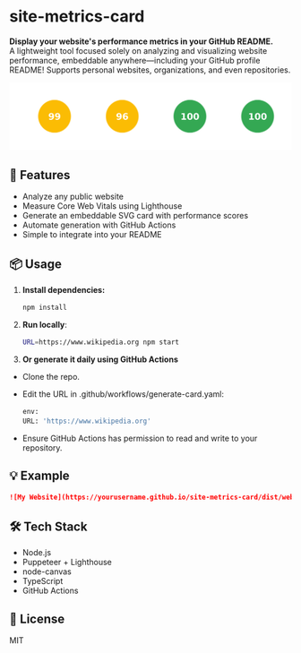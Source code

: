# site-metrics-card

**Display your website's performance metrics in your GitHub README.**  
A lightweight tool focused solely on analyzing and visualizing website performance, embeddable anywhere—including your GitHub profile README! Supports personal websites, organizations, and even repositories.

![Website Metrics Card](./dist/website-metrics.svg)

## 🚀 Features

- Analyze any public website
- Measure Core Web Vitals using Lighthouse
- Generate an embeddable SVG card with performance scores
- Automate generation with GitHub Actions
- Simple to integrate into your README

## 📦 Usage

1. **Install dependencies:**

   ```bash
   npm install
   ```

2. **Run locally**:
   ```bash
   URL=https://www.wikipedia.org npm start
   ```

3. **Or generate it daily using GitHub Actions**

- Clone the repo.
- Edit the URL in .github/workflows/generate-card.yaml:

   ```bash
  env:
  URL: 'https://www.wikipedia.org'
   ```
- Ensure GitHub Actions has permission to read and write to your repository.

## 💡 Example

```md
![My Website](https://yourusername.github.io/site-metrics-card/dist/website-metrics.svg)
```

## 🛠️ Tech Stack

- Node.js
- Puppeteer + Lighthouse
- node-canvas
- TypeScript
- GitHub Actions

## 📄 License
MIT
